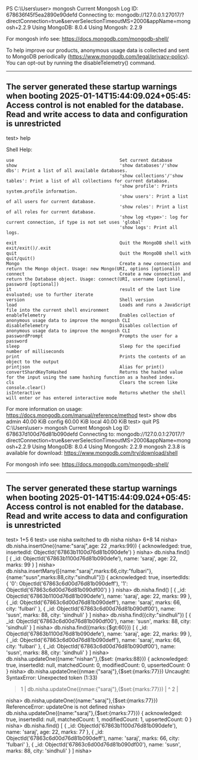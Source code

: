 PS C:\Users\user> mongosh
Current Mongosh Log ID: 678636f45f5ea2890e90defd
Connecting to:          mongodb://127.0.0.1:27017/?directConnection=true&serverSelectionTimeoutMS=2000&appName=mongosh+2.2.9
Using MongoDB:          8.0.4
Using Mongosh:          2.2.9

For mongosh info see: https://docs.mongodb.com/mongodb-shell/


To help improve our products, anonymous usage data is collected and sent to MongoDB periodically (https://www.mongodb.com/legal/privacy-policy).
You can opt-out by running the disableTelemetry() command.

------
   The server generated these startup warnings when booting
   2025-01-14T15:44:09.024+05:45: Access control is not enabled for the database. Read and write access to data and configuration is unrestricted
------

test> help

  Shell Help:

    use                                        Set current database
    show                                       'show databases'/'show dbs': Print a list of all available databases.
                                               'show collections'/'show tables': Print a list of all collections for current database.
                                               'show profile': Prints system.profile information.
                                               'show users': Print a list of all users for current database.
                                               'show roles': Print a list of all roles for current database.
                                               'show log <type>': log for current connection, if type is not set uses 'global'
                                               'show logs': Print all logs.

    exit                                       Quit the MongoDB shell with exit/exit()/.exit
    quit                                       Quit the MongoDB shell with quit/quit()
    Mongo                                      Create a new connection and return the Mongo object. Usage: new Mongo(URI, options [optional])
    connect                                    Create a new connection and return the Database object. Usage: connect(URI, username [optional], password [optional])
    it                                         result of the last line evaluated; use to further iterate
    version                                    Shell version
    load                                       Loads and runs a JavaScript file into the current shell environment
    enableTelemetry                            Enables collection of anonymous usage data to improve the mongosh CLI
    disableTelemetry                           Disables collection of anonymous usage data to improve the mongosh CLI
    passwordPrompt                             Prompts the user for a password
    sleep                                      Sleep for the specified number of milliseconds
    print                                      Prints the contents of an object to the output
    printjson                                  Alias for print()
    convertShardKeyToHashed                    Returns the hashed value for the input using the same hashing function as a hashed index.
    cls                                        Clears the screen like console.clear()
    isInteractive                              Returns whether the shell will enter or has entered interactive mode

  For more information on usage: https://docs.mongodb.com/manual/reference/method
test> show dbs
admin   40.00 KiB
config  60.00 KiB
local   40.00 KiB
test> quit
PS C:\Users\user> mongosh
Current Mongosh Log ID: 678637d100d76d81b090defd
Connecting to:          mongodb://127.0.0.1:27017/?directConnection=true&serverSelectionTimeoutMS=2000&appName=mongosh+2.2.9
Using MongoDB:          8.0.4
Using Mongosh:          2.2.9
mongosh 2.3.8 is available for download: https://www.mongodb.com/try/download/shell

For mongosh info see: https://docs.mongodb.com/mongodb-shell/

------
   The server generated these startup warnings when booting
   2025-01-14T15:44:09.024+05:45: Access control is not enabled for the database. Read and write access to data and configuration is unrestricted
------

test> 1+5
6
test> use nisha
switched to db nisha
nisha> 6+8
14
nisha> db.nisha.insertOne({name:"saraj",age: 22 ,marks:99})
{
  acknowledged: true,
  insertedId: ObjectId('67863b1100d76d81b090defe')
}
nisha> db.nisha.find()
[
  {
    _id: ObjectId('67863b1100d76d81b090defe'),
    name: 'saraj',
    age: 22,
    marks: 99
  }
]
nisha> db.nisha.insertMany([{name:"saraj",marks:66,city:"fulbari"},{name:"susn",marks:88,city:"sindhuli"}])
{
  acknowledged: true,
  insertedIds: {
    '0': ObjectId('67863c6d00d76d81b090deff'),
    '1': ObjectId('67863c6d00d76d81b090df00')
  }
}
nisha> db.nisha.find()
[
  {
    _id: ObjectId('67863b1100d76d81b090defe'),
    name: 'saraj',
    age: 22,
    marks: 99
  },
  {
    _id: ObjectId('67863c6d00d76d81b090deff'),
    name: 'saraj',
    marks: 66,
    city: 'fulbari'
  },
  {
    _id: ObjectId('67863c6d00d76d81b090df00'),
    name: 'susn',
    marks: 88,
    city: 'sindhuli'
  }
]
nisha> db.nisha.find({city:"sindhuli"})
[
  {
    _id: ObjectId('67863c6d00d76d81b090df00'),
    name: 'susn',
    marks: 88,
    city: 'sindhuli'
  }
]
nisha> db.nisha.find({marks:{$gt:60}})
[
  {
    _id: ObjectId('67863b1100d76d81b090defe'),
    name: 'saraj',
    age: 22,
    marks: 99
  },
  {
    _id: ObjectId('67863c6d00d76d81b090deff'),
    name: 'saraj',
    marks: 66,
    city: 'fulbari'
  },
  {
    _id: ObjectId('67863c6d00d76d81b090df00'),
    name: 'susn',
    marks: 88,
    city: 'sindhuli'
  }
]
nisha> db.nisha.updateOne({name:"nishan"},{$set: {marks:88}})
{
  acknowledged: true,
  insertedId: null,
  matchedCount: 0,
  modifiedCount: 0,
  upsertedCount: 0
}
nisha> db.nisha.updateOne({nmae:{"saraj"},{$set:{marks:77}})
Uncaught:
SyntaxError: Unexpected token (1:33)

> 1 | db.nisha.updateOne({nmae:{"saraj"},{$set:{marks:77}})
    |                                  ^
  2 |

nisha> db.nisha,updateOne({name:"saraj"},{$set:{marks:77}})
ReferenceError: updateOne is not defined
nisha> db.nisha.updateOne({name:"saraj"},{$set:{marks:77}})
{
  acknowledged: true,
  insertedId: null,
  matchedCount: 1,
  modifiedCount: 1,
  upsertedCount: 0
}
nisha> db.nisha.find()
[
  {
    _id: ObjectId('67863b1100d76d81b090defe'),
    name: 'saraj',
    age: 22,
    marks: 77
  },
  {
    _id: ObjectId('67863c6d00d76d81b090deff'),
    name: 'saraj',
    marks: 66,
    city: 'fulbari'
  },
  {
    _id: ObjectId('67863c6d00d76d81b090df00'),
    name: 'susn',
    marks: 88,
    city: 'sindhuli'
  }
]
nisha>














